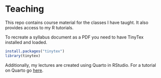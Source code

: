 # Teaching

This repo contains course material for the classes I have taught. It also provides access to my R tutorials. 

To recreate a syllabus document as a PDF you need to have TinyTex installed and loaded. 

``` r
install.packages("tinytex")  
library(tinytex)
```

Additionally, my lectures are created using Quarto in RStudio. For a tutorial on Quarto go <a href = "https://quarto.org/docs/get-started/hello/rstudio.html" >here</a>. 

